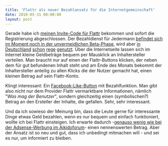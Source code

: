 ```yaml
---
title: 'Flattr als neuer Bezahlansatz für die Internetgemeinschaft'
date: 2010-05-31 00:00:00
layout: post
---
```

Gerade habe ich <a href="http://flattr.com/">meinen Invite-Code für Flattr</a> bekommen und sofort die Registrierung abgeschlossen. Der Bezahldienst für Jedermann <a href="https://flattr.com/support/intro">befindet sich im Moment noch in der unvermeidlichen Beta-Phase</a>, wird aber <a href="http://www.vorwaerts.de/artikel/die-ersten-erfahrungen-mit-flattr-und-kachingle">in</a> <a href="http://www.perun.net/2010/05/30/kleines-zwischenfazit-zu-flattr/">Deutschland</a> <a href="http://www.schockwellenreiter.de/blog/2010/05/30/ich-mach-die-flattr/">schon</a> <a href="http://rowi.standardleitweg.de/archives/1617-flattr-integriert.html">rege</a> <a href="http://jawl.net/du-flattr-haftes-ding-du/2010-05-29/">genutzt</a>. Über die Internetseite lassen sich im Internet kleine Geldbeträge bequem per Mausklick an Inhaltersteller verteilen. Man braucht nur auf einen der Flattr-Buttons klicken, der neben dem für gut befundenen Inhalt steht und am Ende des Monats bekommt der Inhaltersteller anteilig zu allen Klicks die der Nutzer gemacht hat, einen kleinen Betrag auf sein Flattr-Konto.

Klingt interessant: Ein <a href="http://developers.facebook.com/docs/reference/plugins/like">Facebook-Like-Button</a> mit Bezahlfunktion. Man gibt also nicht nur dem Provider Flattr vermarktbare Informationen, nämlich "<em>Was mag der Benutzer</em>", sondern gleichzeitig einen (symbolischen?) Betrag an den Ersteller der Inhalte, die gefallen. Sehr, sehr interessant.</p>
<p>Und da ich sowieso der Meinung bin, dass die Leute gerne für interessante Dinge etwas Geld bezahlen, wenn es nur bequem und einfach funktioniert, wollte ich bei Flattr einsteigen. Ich erwarte dadurch -<a href="http://www.aikidoforum.de">genauso wenig wie bei der Adsense-Werbung im Aikidoforum</a>- einen nennenswerten Betrag. Aber der Ansatz ist so neu und gut, dass ich unbedingt mitmachen will - und sei es nur, um informiert zu bleiben.
